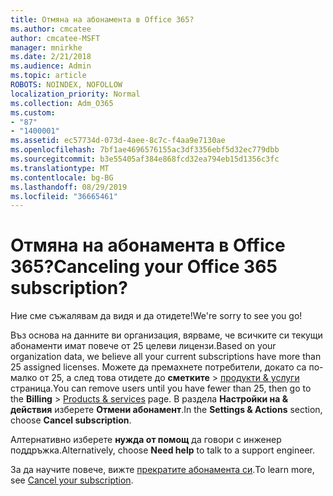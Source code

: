 ```yaml
---
title: Отмяна на абонамента в Office 365?
ms.author: cmcatee
author: cmcatee-MSFT
manager: mnirkhe
ms.date: 2/21/2018
ms.audience: Admin
ms.topic: article
ROBOTS: NOINDEX, NOFOLLOW
localization_priority: Normal
ms.collection: Adm_O365
ms.custom:
- "87"
- "1400001"
ms.assetid: ec57734d-073d-4aee-8c7c-f4aa9e7130ae
ms.openlocfilehash: 7bf1ae4696576155ac3df3356ebf5d32ec779dbb
ms.sourcegitcommit: b3e55405af384e868fcd32ea794eb15d1356c3fc
ms.translationtype: MT
ms.contentlocale: bg-BG
ms.lasthandoff: 08/29/2019
ms.locfileid: "36665461"
---
```

# <a name="canceling-your-office-365-subscription"></a><span data-ttu-id="87ae8-102">Отмяна на абонамента в Office 365?</span><span class="sxs-lookup"><span data-stu-id="87ae8-102">Canceling your Office 365 subscription?</span></span>

<span data-ttu-id="87ae8-103">Ние сме съжалявам да видя и да отидете!</span><span class="sxs-lookup"><span data-stu-id="87ae8-103">We're sorry to see you go!</span></span>
  
<span data-ttu-id="87ae8-104">Въз основа на данните ви организация, вярваме, че всичките си текущи абонаменти имат повече от 25 целеви лицензи.</span><span class="sxs-lookup"><span data-stu-id="87ae8-104">Based on your organization data, we believe all your current subscriptions have more than 25 assigned licenses.</span></span> <span data-ttu-id="87ae8-105">Можете да премахнете потребители, докато са по-малко от 25, а след това отидете до **сметките** \> [продукти & услуги](https://go.microsoft.com/fwlink/p/?linkid=842054) страница.</span><span class="sxs-lookup"><span data-stu-id="87ae8-105">You can remove users until you have fewer than 25, then go to the **Billing** \> [Products & services](https://go.microsoft.com/fwlink/p/?linkid=842054) page.</span></span> <span data-ttu-id="87ae8-106">В раздела **Настройки на & действия** изберете **Отмени абонамент**.</span><span class="sxs-lookup"><span data-stu-id="87ae8-106">In the **Settings & Actions** section, choose **Cancel subscription**.</span></span>
  
<span data-ttu-id="87ae8-107">Алтернативно изберете **нужда от помощ** да говори с инженер поддръжка.</span><span class="sxs-lookup"><span data-stu-id="87ae8-107">Alternatively, choose **Need help** to talk to a support engineer.</span></span>
  
<span data-ttu-id="87ae8-108">За да научите повече, вижте [прекратите абонамента си](https://docs.microsoft.com/office365/admin/subscriptions-and-billing/cancel-your-subscription).</span><span class="sxs-lookup"><span data-stu-id="87ae8-108">To learn more, see [Cancel your subscription](https://docs.microsoft.com/office365/admin/subscriptions-and-billing/cancel-your-subscription).</span></span>